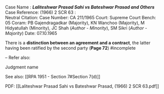 Case Name : ***Laliteshwar Prasad Sahi vs Bateshwar Prasad and Others***
Case Reference: (1966) 2 SCR 63 :  
Neutral Citation:
Case Number: CA 211/1965
Court: Supreme Court
Bench: 05
Coram: PB Gajendragadkar (Majority), KN Wanchoo (Majority), M Hidyatullah (Minority), JC Shah (*Author - Minority*), SM Sikri (*Author - Majority*)
Date: 07.10.1965

There is a **distinction between an agreement and a contract**, the latter having been ratified by the second party (**Page 72**) #incomplete 

–
Refer also:

Judgment name

See also:
[[RPA 1951 - Section 7#Section 7(d)]]

PDF:
[[Laliteshwar Prasad Sahi vs Bateshwar Prasad, (1966) 2 SCR 63.pdf]]
